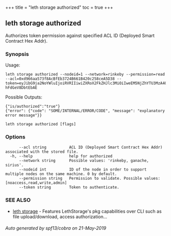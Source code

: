 +++
title = "leth storage authorized"
toc = true
+++
## leth storage authorized

Authorizes token permission against specified ACL ID (Deployed Smart Contract Hex Addr).

### Synopsis


Usage:

	leth storage authorized --nodeid=1 --network=rinkeby --permission=read --acl=0xd966aa573f8AcBfEb3724B661B420c258ceA5D38 --token=eyJibG9ja2NoYWluIjoiRVRIIiwiZXRoX2FkZHJlc3MiOiIweEM5NjZhYTU3MzA4QWNCZkViMzcyNkI2NjFCQzIwYzI1OGNlQTVEMzgiLCJpYXQiOjI3NzExNDUsImVhdCI6Mjc3MTIwNX0.2Z2Qm8MSVaTTVZRbtIjuKjjQXYFuprmmo5Okat85RiIkEwIFQObaimFkCieonHG6dyFqKx6h-hFdGeV8DbtEbAE

Possible Outputs:

	{"is/authorized":"true"}
	{"error": {"code": "SOME/INTERNAL/ERROR/CODE", "message": "explanatory error message"}}


```
leth storage authorized [flags]
```

### Options

```
      --acl string          ACL ID (Deployed Smart Contract Hex Addr) associated with the stored file.
  -h, --help                help for authorized
      --network string      Possible values: 'rinkeby, ganache, sirius'.
      --nodeid int          ID of the node in order to support multiple nodes on the same machine. 0 by default.
      --permission string   Permission to validate. Possible values: [noaccess,read,write,admin]
      --token string        Token to authenticate.
```

### SEE ALSO

* [leth storage](/cli-docs/leth/storage/)	 - Features LethStorage's pkg capabilities over CLI such as file upload/download, access authorization...

###### Auto generated by spf13/cobra on 21-May-2019
